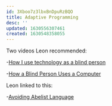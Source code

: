 ```yaml
---
id: 3Xboo7z3lbxBnDpuRzBQO
title: Adaptive Programming
desc: ''
updated: 1630556307461
created: 1630548358055
---
```


Two videos Leon recommended:

-[How I use technology as a blind person](https://www.youtube.com/watch?v=TiP7aantnvE)

-[How a Blind Person Uses a Computer](https://www.youtube.com/watch?v=UzffnbBex6c)

Leon linked to this:

-[Avoiding Abelist Language](https://cdn.discordapp.com/attachments/738891289071714388/845111983745269780/Avoiding_Ableist_Language.pdf)
